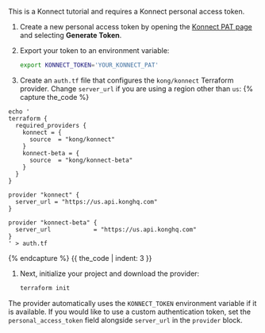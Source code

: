 This is a Konnect tutorial and requires a Konnect personal access token.

1. Create a new personal access token by opening the [Konnect PAT page](https://cloud.konghq.com/global/account/tokens) and selecting **Generate Token**.

1. Export your token to an environment variable:

    ```bash
    export KONNECT_TOKEN='YOUR_KONNECT_PAT'
    ```

1. Create an `auth.tf` file that configures the `kong/konnect` Terraform provider. Change `server_url` if you are using a region other than `us`:
{% capture the_code %}
```hcl
echo '
terraform {
  required_providers {
    konnect = {
      source  = "kong/konnect"
    }
    konnect-beta = {
      source  = "kong/konnect-beta"
    }
  }
}

provider "konnect" {
  server_url = "https://us.api.konghq.com"
}

provider "konnect-beta" {
  server_url            = "https://us.api.konghq.com"
}
' > auth.tf
```
{% endcapture %}
{{ the_code | indent: 3 }}

1. Next, initialize your project and download the provider:
   ```bash
   terraform init
   ```

The provider automatically uses the `KONNECT_TOKEN` environment variable if it is available. If you would like to use a custom authentication token, set the `personal_access_token` field alongside `server_url` in the `provider` block.

